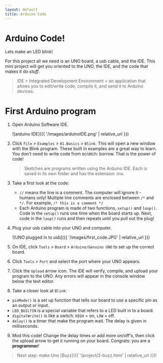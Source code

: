 ```yaml
---
layout: default
title: Arduino Code
---
```


# Arduino Code!

Lets make an LED blink! 

For this project all we need is an UNO board, a usb cable, and the IDE. 
This mini project will get you oriented to the UNO, the IDE, and the code that makes it do *stuff*.

> IDE = Integrated Development Environment = an application that allows you to edit/write code, compile it, and send it to Arduino devices. 

# First Arduino program  

1. Open Arduino Software IDE.

    ![arduino IDE]({{ '/images/arduinoIDE.png' | relative_url }})

2. Click `File` > `Examples` > `01.Basics` > `Blink`. This will open a new window with the Blink program. These built in examples are a great way to learn. You don't need to write code from scratch: borrow. That is the power of code! 

    > Sketches are programs written using the Arduino IDE. Each is saved in its own folder and has the extension .ino.

3. Take a first look at the code:
    - `//` means the line is a comment. The computer will ignore it - humans only! Multiple line comments are enclosed between `/*` and `*/`. For example, `/* this is a comment */`
    - Each Arduino program is made of two functions, `setup()` and `loop()`. Code in the `setup()` runs one time when the board starts up. Next, code in the `loop()` runs and then repeats until you pull out the plug! 

4. Plug your usb cable into your UNO and computer.

    ![UNO plugged in to usb]({{ '/images/first_code.JPG' | relative_url }})

5. On IDE, click `Tools` > `Board` > `Arduino/Genuino UNO` to set up the correct board.

6. Click `Tools` > `Port` and select the port where your UNO appears.

7. Click the `Upload` arrow icon. The IDE will verify, compile, and upload your program to the UNO. Any errors will appear in the console window below the text editor.

8. Take a closer look at `Blink`:
- `pinMode()` is a set up function that tells our board to use a specific pin as an output or input.
- `LED_BUILTIN` is a special variable that refers to a LED built in to a board. 
-  `digitalWrite()` is like a switch: `HIGH` = on, `LOW` = off. 
- `delay()` is a timer that make the program wait. The delay is given in milliseconds.

9. Mod this code! Change the delay times or add more on/off's, then click the upload arrow to get it running on your board. Congrats: you are a **programmer**!

> Next step: make Uno [Buzz]({{ '/project/2-buzz.html' | relative_url }})!

